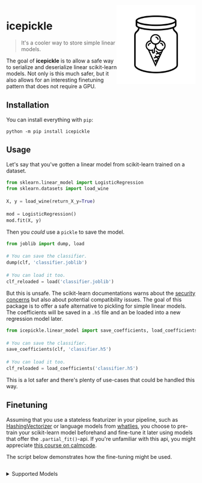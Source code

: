 <img src="icepickle.png" width=210 align="right">

# icepickle

> It's a cooler way to store simple linear models.

The goal of **icepickle** is to allow a safe way to serialize and deserialize linear
scikit-learn models. Not only is this much safer, but it also allows for an interesting
finetuning pattern that does not require a GPU.

## Installation

You can install everything with `pip`:

```
python -m pip install icepickle
```

## Usage

Let's say that you've gotten a linear model from scikit-learn trained on a dataset.

```python
from sklearn.linear_model import LogisticRegression
from sklearn.datasets import load_wine

X, y = load_wine(return_X_y=True)

mod = LogisticRegression()
mod.fit(X, y)
```

Then you *could* use a `pickle` to save the model.

```python
from joblib import dump, load

# You can save the classifier.
dump(clf, 'classifier.joblib')

# You can load it too.
clf_reloaded = load('classifier.joblib')
```

But this is unsafe. The scikit-learn documentations warns about the [security concerns](https://scikit-learn.org/stable/modules/model_persistence.html#security-maintainability-limitations) but also about potential compatibility issues. The goal of this package is to offer a safe alternative to pickling for simple linear models. The coefficients will be saved in a `.h5` file and an be loaded into a new regression model later.

```python
from icepickle.linear_model import save_coefficients, load_coefficients

# You can save the classifier.
save_coefficients(clf, 'classifier.h5')

# You can load it too.
clf_reloaded = load_coefficients('classifier.h5')
```

This is a lot safer and there's plenty of use-cases that could be handled this way.
## Finetuning

Assuming that you use a stateless featurizer in your pipeline, such as [HashingVectorizer](https://scikit-learn.org/stable/modules/generated/sklearn.feature_extraction.text.HashingVectorizer.html#sklearn.feature_extraction.text.HashingVectorizer) or language models from [whatlies](https://koaning.github.io/whatlies/api/language/universal_sentence/), you choose to pre-train your scikit-learn model beforehand and fine-tune it later using models that offer the `.partial_fit()`-api. If you're unfamiliar with this api, you might appreciate [this course on calmcode](https://calmcode.io/partial_fit/introduction.html).

The script below demonstrates how the fine-tuning might be used.


```python

```

<details>
  <summary>Supported Models</summary>

We unit test against the following models.

```python
from sklearn.linear_model import (
    SGDClassifier,
    SGDRegressor,
    LinearRegression,
    LogisticRegression,
    Ridge,
    RidgeClassifier,
    PassiveAggressiveClassifier,
    PassiveAggressiveRegressor,
)
```
</details>